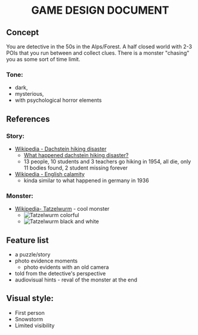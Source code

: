 <h1 align="center">
GAME DESIGN DOCUMENT
</h1> 

## Concept
You are detective in the 50s in the Alps/Forest. A half closed world with 2-3 POIs that you run between and collect clues. There is a monster "chasing" you as some sort of time limit.
### Tone:
- dark, 
- mysterious, 
- with psychological horror elements

## References
### Story:
- [Wikipedia - Dachstein hiking disaster](https://en.wikipedia.org/wiki/Dachstein_hiking_disaster)
  - [What happened dachstein hiking disaster?](https://www.grunge.com/1577149/what-happened-dachstein-hiking-disaster/)
  - 13 people, 10 students and 3 teachers go hiking in 1954, all die, only 11 bodies found, 2 student missing forever
- [Wikipedia - English calamity](https://en.m.wikipedia.org/wiki/English_calamity)
  - kinda similar to what happened in germany in 1936
### Monster:
- [Wikipedia- Tatzelwurm](https://pl.wikipedia.org/wiki/Tatzelwurm) - cool monster
  - ![Tatzelwurm colorful](https://upload.wikimedia.org/wikipedia/commons/9/99/Tatzelwurm.JPG)
  - ![Tatzelwurm black and white](https://upload.wikimedia.org/wikipedia/commons/e/e9/Tatzelwurm1.JPG)

## Feature list
- a puzzle/story
- photo evidence moments
  - photo evidents with an old camera
- told from the detective's perspective
- audiovisual hints - reval of the monster at the end

## Visual style:
- First person
- Snowstorm
- Limited visibility
